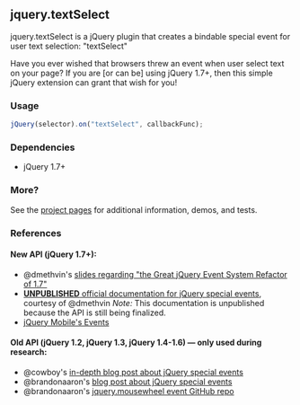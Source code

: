 ## jquery.textSelect
jquery.textSelect is a jQuery plugin that creates a bindable special event for user text selection: "textSelect"

Have you ever wished that browsers threw an event when user select text on your page? If you are [or can be] using
jQuery 1.7+, then this simple jQuery extension can grant that wish for you!


### Usage
```javascript
jQuery(selector).on("textSelect", callbackFunc);
```


### Dependencies
* jQuery 1.7+


### More?
See the [project pages][1] for additional information, demos, and tests.


### References
#### New API (jQuery 1.7+):
* @dmethvin's [slides regarding "the Great jQuery Event System Refactor of 1.7"][2]
* [**UNPUBLISHED** official documentation for jQuery special events][3], courtesy of @dmethvin
	_Note:_ This documentation is unpublished because the API is still being finalized.
* [jQuery Mobile's Events][4]

#### Old API (jQuery 1.2, jQuery 1.3, jQuery 1.4-1.6) — only used during research:
* @cowboy's [in-depth blog post about jQuery special events][5]
* @brandonaaron's [blog post about jQuery special events][6]
* @brandonaaron's [jquery.mousewheel event GitHub repo][7]


[1]: http://jamesmgreene.github.com/jquery.textSelect/
[2]: http://www.slideshare.net/dmethvin/jquery-17-events
[3]: https://docs.google.com/document/d/11rRFvC51lDU8SBqgcsR5XwVKUeW__RO643iXSEVOdQ4/edit
[4]: https://github.com/jquery/jquery-mobile/blob/master/js/jquery.mobile.event.js
[5]: http://benalman.com/news/2010/03/jquery-special-events/
[6]: http://brandonaaron.net/blog/2009/03/26/special-events
[7]: https://github.com/brandonaaron/jquery-mousewheel/